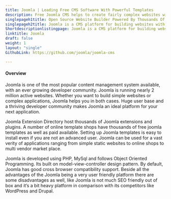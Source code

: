 ```yaml
---
title: Joomla | Leading Free CMS Software With Powerful Templates
description: Free Joomla CMS helps to create fairly complex websites with e-commerce capabilities. Improve visibility of your business by building responsive websites.
singlepageh1title: Open Source Website Builder Powered By Thousands Of Extensions
singlepageh2title: Joomla is a CMS platform for building websites with multilingual support. Use responsive Joomla Templates for mobile friendly socialized modern websites.
Shortdescriptionlistingpage: Joomla is a CMS platform for building websites with multilingual support. Use responsive Joomla Templates for mobile friendly socialized modern websites.
linktitle: Joomla
draft: false
weight: 1
layout: "single"
GithubLink: https://github.com/joomla/joomla-cms

---
```


#### Overview

Joomla is one of the most popular content management system available, with an ever growing developer community. Joomla is running nearly 2 million active websites. Whether you want to build simple websites or complex applications, Joomla helps you in both cases. Huge user base and a thriving developer community makes Joomla an ideal platform for your next application.

Joomla Extension Directory host thousands of Joomla extensions and plugins. A number of online template shops have thousands of free joomla templates as well as paid available. Setting up Joomla templates is easy to install even if you are not an advanced user. Joomla can be used for a vast verity of applications ranging from simple static websites to online shops to multi vendor market place.

Joomla is developed using PHP, MySql and follows Object Oriented Programming. Its built on model-view-controller design pattern. By default, Joomla has good cross browser compatibility support. Beside all the advantages of the Joomla being a very user friendly platform there are some disadvantages as well, like Joomla is not much SEO friendly out of box and it’s a bit heavy platform in comparison with its competitors like WordPress and Drupal.
